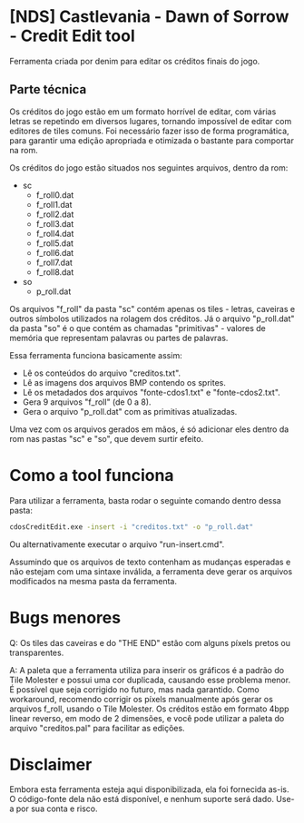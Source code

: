 # [NDS] Castlevania - Dawn of Sorrow - Credit Edit tool

Ferramenta criada por denim para editar os créditos finais do jogo.

## Parte técnica

Os créditos do jogo estão em um formato horrível de editar, com várias letras se repetindo em diversos lugares, tornando impossível de editar com editores de tiles comuns. Foi necessário fazer isso de forma programática, para garantir uma edição apropriada e otimizada o bastante para comportar na rom.

Os créditos do jogo estão situados nos seguintes arquivos, dentro da rom:

- sc
  - f_roll0.dat
  - f_roll1.dat
  - f_roll2.dat
  - f_roll3.dat
  - f_roll4.dat
  - f_roll5.dat
  - f_roll6.dat
  - f_roll7.dat
  - f_roll8.dat
- so
  - p_roll.dat

Os arquivos "f_roll" da pasta "sc" contém apenas os tiles - letras, caveiras e outros símbolos utilizados na rolagem dos créditos. Já o arquivo "p_roll.dat" da pasta "so" é o que contém as chamadas "primitivas" - valores de memória que representam palavras ou partes de palavras.

Essa ferramenta funciona basicamente assim:

- Lê os conteúdos do arquivo "creditos.txt".
- Lê as imagens dos arquivos BMP contendo os sprites.
- Lê os metadados dos arquivos "fonte-cdos1.txt" e "fonte-cdos2.txt".
- Gera 9 arquivos "f_roll" (de 0 a 8).
- Gera o arquivo "p_roll.dat" com as primitivas atualizadas.

Uma vez com os arquivos gerados em mãos, é só adicionar eles dentro da rom nas pastas "sc" e "so", que devem surtir efeito.

# Como a tool funciona

Para utilizar a ferramenta, basta rodar o seguinte comando dentro dessa pasta:
```bat
cdosCreditEdit.exe -insert -i "creditos.txt" -o "p_roll.dat"
```

Ou alternativamente executar o arquivo "run-insert.cmd".

Assumindo que os arquivos de texto contenham as mudanças esperadas e não estejam com uma sintaxe inválida, a ferramenta deve gerar os arquivos modificados na mesma pasta da ferramenta.

# Bugs menores

Q: Os tiles das caveiras e do "THE END" estão com alguns píxels pretos ou transparentes.

A: A paleta que a ferramenta utiliza para inserir os gráficos é a padrão do Tile Molester e possui uma cor duplicada, causando esse problema menor. É possível que seja corrigido no futuro, mas nada garantido. Como workaround, recomendo corrigir os píxels manualmente após gerar os arquivos f_roll, usando o Tile Molester. Os créditos estão em formato 4bpp linear reverso, em modo de 2 dimensões, e você pode utilizar a paleta do arquivo "creditos.pal" para facilitar as edições.

# Disclaimer

Embora esta ferramenta esteja aqui disponibilizada, ela foi fornecida as-is. O código-fonte dela não está disponível, e nenhum suporte será dado. Use-a por sua conta e risco.